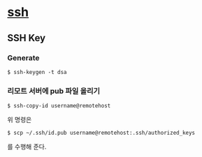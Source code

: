 # [ssh](https://help.ubuntu.com/12.10/serverguide/openssh-server.html)

## SSH Key

### Generate

```
$ ssh-keygen -t dsa
```

### 리모트 서버에 pub 파일 올리기

```
$ ssh-copy-id username@remotehost
```

위 명령은
```
$ scp ~/.ssh/id.pub username@remotehost:.ssh/authorized_keys
```
를 수행해 준다.

